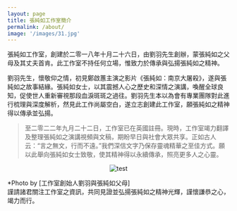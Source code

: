 ```yaml
---
layout: page
title: 張純如工作室簡介
permalink: /about/
image: '/images/31.jpg'
---
```


張純如工作室，創建於二零一八年十月二十六日，由劉羽先生創辦，蒙張純如之父母及其丈夫首肯。此工作室不持任何立場，惟致力於傳承與弘揚張純如之精神。

劉羽先生，懷敬仰之情，初見鄭啟蕙主演之影片《張純如：南京大屠殺》，遂與張純如之故事結緣。張純如女士，以其震撼人心之歷史和深情之演講，喚醒全球良知，促使世人重新審視那段血淚斑斑之過往。劉羽先生本以為會有專業團隊對此進行梳理與深度解析，然見此工作尚屬空白，遂立志創建此工作室，願張純如之精神得以傳承並弘揚。

> 至二零二二年九月二十二日，工作室已在英國註冊。現時，工作室竭力翻譯及整理張純如之演講視頻與文稿，期盼早日與社會大眾共享。正如古人云：“言之無文，行而不遠。”我們深信文字乃保存靈魂精華之至佳方式。願以此舉向張純如女士致敬，使其精神得以永續傳承，照亮更多人之心靈。

<center><img src="https://thatirischang.github.io/images/117.jpg" title="test"></center>

*Photo by [工作室創始人劉羽與張純如父母]
<br>
謹請諸君關注工作室之資訊，共同見證並弘揚張純如之精神光輝，謹懷謙恭之心，竭力而行。

